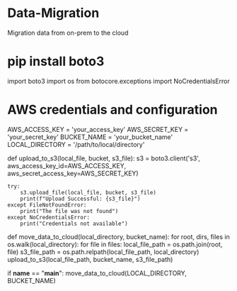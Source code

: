 # Data-Migration
Migration data from on-prem to the cloud
# pip install boto3
import boto3
import os
from botocore.exceptions import NoCredentialsError

# AWS credentials and configuration
AWS_ACCESS_KEY = 'your_access_key'
AWS_SECRET_KEY = 'your_secret_key'
BUCKET_NAME = 'your_bucket_name'
LOCAL_DIRECTORY = '/path/to/local/directory'

def upload_to_s3(local_file, bucket, s3_file):
    s3 = boto3.client('s3', aws_access_key_id=AWS_ACCESS_KEY, aws_secret_access_key=AWS_SECRET_KEY)

    try:
        s3.upload_file(local_file, bucket, s3_file)
        print(f"Upload Successful: {s3_file}")
    except FileNotFoundError:
        print("The file was not found")
    except NoCredentialsError:
        print("Credentials not available")

def move_data_to_cloud(local_directory, bucket_name):
    for root, dirs, files in os.walk(local_directory):
        for file in files:
            local_file_path = os.path.join(root, file)
            s3_file_path = os.path.relpath(local_file_path, local_directory)
            upload_to_s3(local_file_path, bucket_name, s3_file_path)

if __name__ == "__main__":
    move_data_to_cloud(LOCAL_DIRECTORY, BUCKET_NAME)
